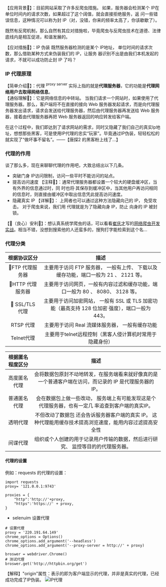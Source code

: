 【应用背景💬】：目前网站采取了许多反爬虫措施。 如果，服务器会检测某个 IP在单位时间内的请求次数，如果超过了这个阔值，就会直接拒绝服务，返 问一些错误信息，这种情况可以称为封 IP（对，没错，你来的频率太高了，你该歇歇了）。

既然有反爬机制，那么自然有其应对措施啦，毕竟爬虫与反爬虫技术在道德、法律底线内是相互促进，和谐发展的。

【应对措施💬】：IP 伪装
既然服务器检测的是某个 IP地址， 单位时间的请求次数，那么借助某种方式来伪装我们的 IP，让服务 器识别不出是由我们本机发起的请求，不就可以成功防止封 IP 了吗？ 

### IP 代理原理
【简单介绍💬】：代理 <sup>proxy server</sup> 实际上指的就是**代理服务器**，它的功能是**代理网络用户去取得网络信息**。 <br>
【通俗理解💬】：它是网络信息的中转站。 当我们请求一个网站时，如果使用了代理服务器。那么，客户端将不在直接的接向 Web 服务器发起请求，而是向代理服务器发出请求，请求会发送给代理服务器，然后由代理服务器再发送给 Web 服务器，接着由代理服务器再把 Web 服务器返回的响应转发给客户端。 <br>

在这个过程中，我们即达到了请求网站的需求，同时又隐藏了我们自己的真实Ip地址，想想那些黑客，可是使用IP代理的忠实“玩家”。毕竟通过IP伪装，轻轻松松的就实现了“做坏事不留名”。——【唐探2 的黑客粉上线了...】 <br>


### 代理的作用
谈了那么多，现在来聊聊代理的作用吧，大致总结出以下几条。
- 突破门身 IP访问限制，访问一些平时不能访问的站点。
- 提高访问速度
【注释💬】：通常代理服务器都设置一个较大的硬盘缓冲区，当有外界的信息通过时，同 时也将·其保存到缓冲区中，当其他用户再访问相同的信息时，则直接由缓冲区中取出信息凭此提高访问速度。 
- 隐藏真实 IP
【详解💬】： 上网者也可以通过这种方法隐藏向己的 IP， 免受攻击。 对于爬虫来说，我们用 代理就是为了隐藏向身 IP，防止 向身的 IP 被封锁。

【💯（良心）安利💬】：想认真系统学爬虫的话，可以看看[崔庆才]()写的[网络爬虫开发实战]()。相当不错，没想到搜索他的人还蛮多的，搜狗打字能检索到这个名...


### 代理分类


根据协议区分 |描述
|:-:|:-:|
💎FTP 代理服务器| 主要用于访问 FTP 服务器， 一般有上传、 下载以及缓存功能，端口一般为 21 、 2121 等。 
💎HTTP 代理服务器 |主要用于访问网页，一般有内容过滤和缓存功能，端口一般为 80 、 8080、 3128 等。 
💎 SSL/TLS 代理| 主要用于访问加密网站， 一般有 SSL 或 TLS 加密功能（最高支持 128 位加密 强度），端口一般为 443。 
RTSP 代理| 主要用于访问 Real 流媒体服务器， 一般有缓存功能
Telnet代理| 主要用于telnet远程控制（黑客人侵计算机时常用于隐藏身份）

根据匿名程度区分  |描述
|:-:|:-:|
高度匿名代理|会将数据包原封不动地转发，在服务端看来就好像真的是一个普通客户端在访问，而记录的 IP 是代理服务器的 IP。 
普通匿名代理|会在数据包上做一些改动， 服务端上有可能发现这是个代理服务器，也有一定几 率追查到客户端的真实IP。 
透明代理|不但改动了数据包 还会告诉服务器客户端的真实 IP。 这种代理能用缓存技术提高浏览速度，能用内容过滤提高安全性
间谍代理|组织或个人创建的用于记录用户传输的数据，然后进行研究、 监控等目的的代理服务器。

#### 代理的设置
例如：requests 的代理的设置：
```
import requests 
proxy= '121.0.0.1:9743'

proxies = {
    "http":'http://'+proxy,
    "https":'https://' + proxy,
}
```
- selenuim 设置代理
```
# 设置代理
proxy = '220.191.64.149'
chrome_options = Options()
chrome_options.add_argument('--headless')
chrome_options.add_argument('--proxy-server = http://' + proxy)

broswer = webdriver.Chrome()
# 测试代理
broswer.get('http://httpbin.org/get')
```
【解释】"origin"属性：表示的即为客户端显示的代理，并非是真实的代理，已经成功完成了IP伪装。
![IP代理](https://upload-images.jianshu.io/upload_images/17476267-040f94b4ebfb66c8.png?imageMogr2/auto-orient/strip%7CimageView2/2/w/1240)
